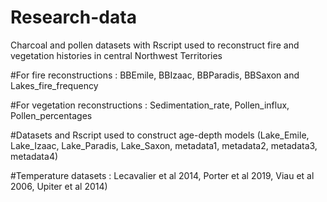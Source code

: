 # Research-data
Charcoal and pollen datasets with Rscript used to reconstruct fire and vegetation histories in central Northwest Territories 

#For fire reconstructions : BBEmile, BBIzaac, BBParadis, BBSaxon and Lakes_fire_frequency 

#For vegetation reconstructions : Sedimentation_rate, Pollen_influx, Pollen_percentages 

#Datasets and Rscript used to construct age-depth models (Lake_Emile, Lake_Izaac, Lake_Paradis, Lake_Saxon, metadata1, metadata2, metadata3, metadata4)

#Temperature datasets : Lecavalier et al 2014, Porter et al 2019, Viau et al 2006, Upiter et al 2014)
